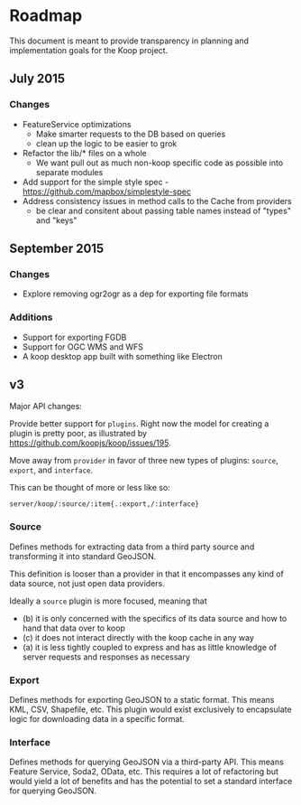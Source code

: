 # Roadmap

This document is meant to provide transparency in planning and implementation goals for the Koop project.

## July 2015

### Changes 
* FeatureService optimizations 
  * Make smarter requests to the DB based on queries 
  * clean up the logic to be easier to grok
* Refactor the lib/* files on a whole
  - We want pull out as much non-koop specific code as possible into separate modules
* Add support for the simple style spec - https://github.com/mapbox/simplestyle-spec
* Address consistency issues in method calls to the Cache from providers 
  - be clear and consitent about passing table names instead of "types" and "keys"

## September 2015

### Changes 
* Explore removing ogr2ogr as a dep for exporting file formats

### Additions 
* Support for exporting FGDB
* Support for OGC WMS and WFS 
* A koop desktop app built with something like Electron

## v3

Major API changes:

Provide better support for `plugins`. Right now the model for creating a plugin is pretty poor, as illustrated by https://github.com/koopjs/koop/issues/195.

Move away from `provider` in favor of three new types of plugins: `source`, `export`, and `interface`.

This can be thought of more or less like so:

`server/koop/:source/:item{.:export,/:interface}`

### Source

Defines methods for extracting data from a third party source and transforming it into standard GeoJSON.

This definition is looser than a provider in that it encompasses any kind of data source, not just open data providers.

Ideally a `source` plugin is more focused, meaning that

- (b) it is only concerned with the specifics of its data source and how to hand that data over to koop
- (c) it does not interact directly with the koop cache in any way
- (a) it is less tightly coupled to express and has as little knowledge of server requests and responses as necessary

### Export

Defines methods for exporting GeoJSON to a static format. This means KML, CSV, Shapefile, etc. This plugin would exist exclusively to encapsulate logic for downloading data in a specific format.

### Interface

Defines methods for querying GeoJSON via a third-party API. This means Feature Service, Soda2, OData, etc. This requires a lot of refactoring but would yield a lot of benefits and has the potential to set a standard interface for querying GeoJSON.
